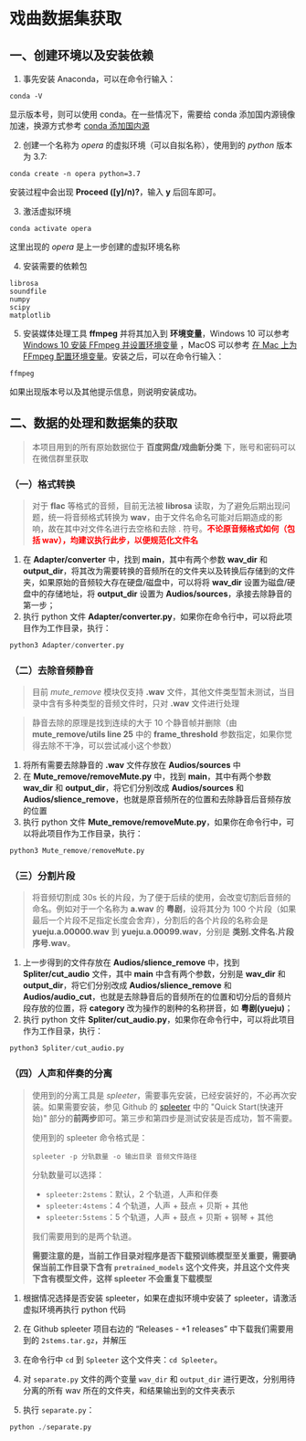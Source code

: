 # 戏曲数据集获取

## 一、创建环境以及安装依赖

1. 事先安装 Anaconda，可以在命令行输入：

```shell
conda -V
```

显示版本号，则可以使用 conda。在一些情况下，需要给 conda 添加国内源镜像加速，换源方式参考 [conda 添加国内源](https://zhuanlan.zhihu.com/p/434356947)

2. 创建一个名称为 _opera_ 的虚拟环境（可以自拟名称），使用到的 _python_ 版本为 3.7:

```shell
conda create -n opera python=3.7
```

安装过程中会出现 **Proceed ([y]/n)?**，输入 **y** 后回车即可。

3. 激活虚拟环境

```shell
conda activate opera
```

这里出现的 _opera_ 是上一步创建的虚拟环境名称

4. 安装需要的依赖包

```shell
librosa
soundfile
numpy
scipy
matplotlib
```

5. 安装媒体处理工具 **ffmpeg** 并将其加入到 **环境变量**，Windows 10 可以参考 [Windows 10 安装 FFmpeg 并设置环境变量](https://blog.csdn.net/Chanssl/article/details/83050959) ，MacOS 可以参考 [在 Mac 上为 FFmpeg 配置环境变量](https://zhuanlan.zhihu.com/p/137556439)。安装之后，可以在命令行输入：

```shell
ffmpeg
```

如果出现版本号以及其他提示信息，则说明安装成功。

## 二、数据的处理和数据集的获取

> 本项目用到的所有原始数据位于 **百度网盘/戏曲新分类** 下，账号和密码可以在微信群里获取

### （一）格式转换

> 对于 **flac** 等格式的音频，目前无法被 **librosa** 读取，为了避免后期出现问题，统一将音频格式转换为 **wav**，由于文件名命名可能对后期造成的影响，故在其中对文件名进行去空格和去除 . 符号。<font color='red'>**不论原音频格式如何（包括 wav），均建议执行此步，以便规范化文件名**</font>

1. 在 **Adapter/converter** 中，找到 **__main__**，其中有两个参数 **wav_dir** 和 **output_dir**，将其改为需要转换的音频所在的文件夹以及转换后存储到的文件夹，如果原始的音频较大存在硬盘/磁盘中，可以将将 **wav_dir** 设置为磁盘/硬盘中的存储地址，将 **output_dir** 设置为 **Audios/sources**，承接去除静音的第一步；
2. 执行 python 文件 **Adapter/converter.py**，如果你在命令行中，可以将此项目作为工作目录，执行：

```python
python3 Adapter/converter.py
```

### （二）去除音频静音

> 目前 _mute_remove_ 模块仅支持 **.wav** 文件，其他文件类型暂未测试，当目录中含有多种类型的音频文件时，只对 **.wav** 文件进行处理

> 静音去除的原理是找到连续的大于 10 个静音帧并删除（由 **mute_remove/utils line 25** 中的 **frame_threshold** 参数指定，如果你觉得去除不干净，可以尝试减小这个参数）

1. 将所有需要去除静音的 **.wav** 文件存放在 **Audios/sources** 中
2. 在 **Mute_remove/removeMute.py** 中，找到 **__main__**，其中有两个参数 **wav_dir** 和 **output_dir**，将它们分别改成 **Audios/sources** 和 **Audios/slience_remove**，也就是原音频所在的位置和去除静音后音频存放的位置
3. 执行 python 文件 **Mute_remove/removeMute.py**，如果你在命令行中，可以将此项目作为工作目录，执行：

```python
python3 Mute_remove/removeMute.py
```

### （三）分割片段

> 将音频切割成 30s 长的片段，为了便于后续的使用，会改变切割后音频的命名。例如对于一个名称为 **a.wav** 的 **粤剧**，设将其分为 100 个片段（如果最后一个片段不足指定长度会舍弃），分割后的各个片段的名称会是 **yueju.a.00000.wav** 到 **yueju.a.00099.wav**，分别是 **类别.文件名.片段序号.wav**。

1. 上一步得到的文件存放在 **Audios/slience_remove** 中，找到 **Spliter/cut_audio** 文件，其中 **main** 中含有两个参数，分别是 **wav_dir** 和 **output_dir**，将它们分别改成  **Audios/slience_remove** 和 **Audios/audio_cut**，也就是去除静音后的音频所在的位置和切分后的音频片段存放的位置，将 **category** 改为操作的剧种的名称拼音，如 **粤剧(yueju)**；
2. 执行 python 文件 **Spliter/cut_audio.py**，如果你在命令行中，可以将此项目作为工作目录，执行：

```python
python3 Spliter/cut_audio.py
```

### （四）人声和伴奏的分离

> 使用到的分离工具是 _spleeter_，需要事先安装，已经安装好的，不必再次安装。如果需要安装，参见 Github 的 [spleeter](https://github.com/deezer/spleeter) 中的 "Quick Start(快速开始)" 部分的**前两步**即可。第三步和第四步是测试安装是否成功，暂不需要。
>
> 使用到的 spleeter 命令格式是：
>
> `spleeter -p 分轨数量 -o 输出目录 音频文件路径`
>
> 分轨数量可以选择：
>
> * `spleeter:2stems`：默认，2 个轨道，人声和伴奏
> * `spleeter:4stems`：4 个轨道，人声 + 鼓点 + 贝斯 + 其他
> * `spleeter:5stems`：5 个轨道，人声 + 鼓点 + 贝斯 + 钢琴 + 其他
>
> 我们需要用到的是两个轨道。
>
> **需要注意的是，当前工作目录对程序是否下载预训练模型至关重要，需要确保当前工作目录下含有 `pretrained_models` 这个文件夹，并且这个文件夹下含有模型文件，这样 spleeter 不会重复下载模型**

1. 根据情况选择是否安装 spleeter，如果在虚拟环境中安装了 spleeter，请激活虚拟环境再执行 python 代码

2. 在 Github spleeter 项目右边的 “Releases - +1 releases” 中下载我们需要用到的 `2stems.tar.gz`，并解压

3. 在命令行中 `cd` 到 `Spleeter` 这个文件夹：`cd Spleeter`。

4. 对 `separate.py` 文件的两个变量 `wav_dir` 和 `output_dir` 进行更改，分别用待分离的所有 wav 所在的文件夹，和结果输出到的文件夹表示
5. 执行 `separate.py`：

```python
python ./separate.py
```










